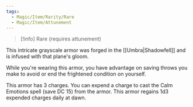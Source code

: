 ```yaml
---
tags:
  - Magic/Item/Rarity/Rare
  - Magic/Item/Attunement
---
```

>[!info]
>Rare (requires attunement)

This intricate grayscale armor was forged in the [[Umbra|Shadowfell]] and is infused with that plane's gloom.

While you're wearing this armor, you have advantage on saving throws you make to avoid or end the frightened condition on yourself.

This armor has 3 charges. You can expend a charge to cast the Calm Emotions spell (save DC 15) from the armor. This armor regains 1d3 expended charges daily at dawn.